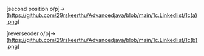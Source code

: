 [second position o/p]->(https://github.com/29rskeerthu/Advancedjava/blob/main/1c.Linkedlist/1c(a).png)

[reverseoder o/p]->(https://github.com/29rskeerthu/Advancedjava/blob/main/1c.Linkedlist/1c(b).png)

